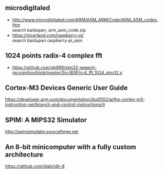 ## microdigitaled  
* http://www.microdigitaled.com/ARM/ASM_ARM/Code/ARM_ASM_codes.htm  
search baidupan, arm_asm_code.zip  
* https://nicerland.com/raspberry-pi/  
search baidupan raspberry-pi_asm  

## 1024 points radix-4 complex fft  
* https://github.com/gk969/stm32-speech-recognition/blob/master/Src/BSP/cr4_fft_1024_stm32.s  

## Cortex-M3 Devices Generic User Guide  
https://developer.arm.com/documentation/dui0552/a/the-cortex-m3-instruction-set/branch-and-control-instructions/it  

## SPIM: A MIPS32 Simulator  
http://spimsimulator.sourceforge.net  

## An 8-bit minicomputer with a fully custom architecture  
https://github.com/jdah/jdh-8  
